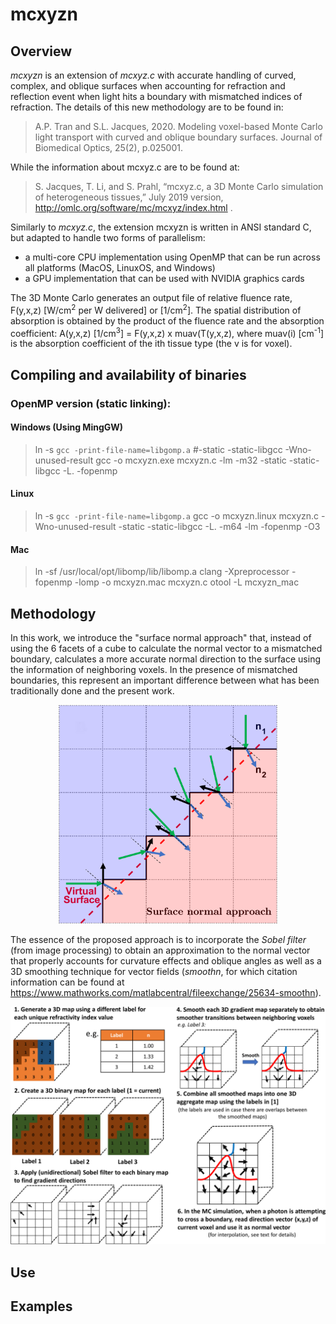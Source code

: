 # mcxyzn 
## Overview
*mcxyzn* is an extension of *mcxyz.c* with accurate handling of curved, complex, and oblique surfaces when accounting for refraction and reflection event when light hits a boundary with mismatched indices of refraction. The details of this new methodology are to be found in:
> A.P. Tran and S.L. Jacques, 2020. Modeling voxel-based Monte Carlo light transport with curved and oblique boundary surfaces. Journal of Biomedical Optics, 25(2), p.025001.

While the information about mcxyz.c are to be found at:
> S. Jacques, T. Li, and S. Prahl, “mcxyz.c, a 3D Monte Carlo simulation of heterogeneous
tissues,” July 2019 version, http://omlc.org/software/mc/mcxyz/index.html .

Similarly to *mcxyz.c*, the extension mcxyzn is written in ANSI standard C, but adapted to handle two forms of parallelism:
* a multi-core CPU implementation using OpenMP that can be run across all platforms (MacOS, LinuxOS, and Windows)
* a GPU implementation that can be used with NVIDIA graphics cards

The 3D Monte Carlo generates an output file of relative fluence rate, F(y,x,z) [W/cm<sup>2</sup> per W delivered] or [1/cm<sup>2</sup>]. The spatial distribution of absorption is obtained by the product of the fluence rate and the absorption coefficient: A(y,x,z) [1/cm<sup>3</sup>] = F(y,x,z) x muav(T(y,x,z), where muav(i) [cm<sup>-1</sup>] is the absorption coefficient of the ith tissue type (the v is for voxel).

## Compiling and availability of binaries
### OpenMP version (static linking):
#### Windows (Using MingGW)
> ln -s `gcc -print-file-name=libgomp.a` #-static -static-libgcc -Wno-unused-result
> gcc -o mcxyzn.exe mcxyzn.c  -lm -m32 -static -static-libgcc -L. -fopenmp 

#### Linux
> ln -s `gcc -print-file-name=libgomp.a`
> gcc -o mcxyzn.linux mcxyzn.c -Wno-unused-result -static -static-libgcc -L. -m64 -lm -fopenmp -O3 

#### Mac
> ln -sf /usr/local/opt/libomp/lib/libomp.a
> clang -Xpreprocessor -fopenmp -lomp -o mcxyzn.mac mcxyzn.c
> otool -L mcxyzn_mac

## Methodology
In this work, we introduce the "surface normal approach" that, instead of using the 6 facets of a cube to calculate the normal vector to a mismatched boundary, calculates a more accurate normal direction to the surface using the information of neighboring voxels. In the presence of mismatched boundaries, this represent an important difference between what has been traditionally done and the present work.
<p align="center">
<img src="images/figure_1.png" width="350">
</p>

The essence of the proposed approach is to incorporate the *Sobel filter* (from image processing) to obtain an approximation to the normal vector that properly accounts for curvature effects and oblique angles as well as a 3D smoothing technique for vector fields (*smoothn*, for which citation information can be found at https://www.mathworks.com/matlabcentral/fileexchange/25634-smoothn). 

<p align="center">
<img src="images/figure_2.png" width="750">
</p>

## Use

## Examples

